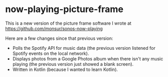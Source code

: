 now-playing-picture-frame
=========================

This is a new version of the picture frame software I wrote at https://github.com/monsur/sonos-now-playing

Here are a few changes since that previous version:
  * Polls the Spotify API for music data (the previous version listened for Spotify events on the local network).
  * Displays photos from a Google Photos album when there isn't any music playing (the previous version just showed a blank screen).
  * Written in Kotlin (because I wanted to learn Kotlin).
